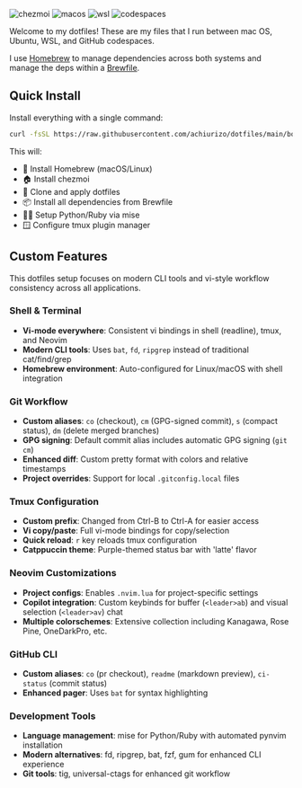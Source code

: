 ![chezmoi](https://img.shields.io/badge/chezmoi-enabled-blue)
![macos](https://img.shields.io/badge/macos-enabled-green)
![wsl](https://img.shields.io/badge/wsl-enabled-cyan)
![codespaces](https://img.shields.io/badge/codespaces-enabled-black)

Welcome to my dotfiles! These are my files that I run between mac OS, Ubuntu, WSL, and GitHub codespaces.

I use [Homebrew]() to manage dependencies across both systems and manage the deps within a [Brewfile]().

## Quick Install

Install everything with a single command:

```bash
curl -fsSL https://raw.githubusercontent.com/achiurizo/dotfiles/main/bootstrap.sh | bash
```

This will:
- 🍺 Install Homebrew (macOS/Linux)
- 🏠 Install chezmoi
- 📄 Clone and apply dotfiles
- 📦 Install all dependencies from Brewfile
- 🐍💎 Setup Python/Ruby via mise
- 🪟 Configure tmux plugin manager


## Custom Features

This dotfiles setup focuses on modern CLI tools and vi-style workflow consistency across all applications.

### Shell & Terminal
- **Vi-mode everywhere**: Consistent vi bindings in shell (readline), tmux, and Neovim
- **Modern CLI tools**: Uses `bat`, `fd`, `ripgrep` instead of traditional cat/find/grep
- **Homebrew environment**: Auto-configured for Linux/macOS with shell integration

### Git Workflow
- **Custom aliases**: `co` (checkout), `cm` (GPG-signed commit), `s` (compact status), `dm` (delete merged branches)
- **GPG signing**: Default commit alias includes automatic GPG signing (`git cm`)
- **Enhanced diff**: Custom pretty format with colors and relative timestamps
- **Project overrides**: Support for local `.gitconfig.local` files

### Tmux Configuration
- **Custom prefix**: Changed from Ctrl-B to Ctrl-A for easier access
- **Vi copy/paste**: Full vi-mode bindings for copy/selection
- **Quick reload**: `r` key reloads tmux configuration
- **Catppuccin theme**: Purple-themed status bar with 'latte' flavor

### Neovim Customizations
- **Project configs**: Enables `.nvim.lua` for project-specific settings
- **Copilot integration**: Custom keybinds for buffer (`<leader>ab`) and visual selection (`<leader>av`) chat
- **Multiple colorschemes**: Extensive collection including Kanagawa, Rose Pine, OneDarkPro, etc.

### GitHub CLI
- **Custom aliases**: `co` (pr checkout), `readme` (markdown preview), `ci-status` (commit status)
- **Enhanced pager**: Uses `bat` for syntax highlighting

### Development Tools
- **Language management**: mise for Python/Ruby with automated pynvim installation
- **Modern alternatives**: fd, ripgrep, bat, fzf, gum for enhanced CLI experience
- **Git tools**: tig, universal-ctags for enhanced git workflow
